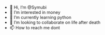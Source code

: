 - 👋 Hi, I’m @Symubi
- 👀 I’m interested in money
- 🌱 I’m currently learning python
- 💞️ I’m looking to collaborate on life after death
- 📫 How to reach me dont

<!---
Symubi/Symubi is a ✨ special ✨ repository because its `README.md` (this file) appears on your GitHub profile.
You can click the Preview link to take a look at your changes.
--->
